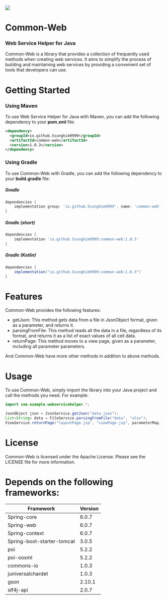 <img src="https://capsule-render.vercel.app/api?type=slice&color=auto&height=150&section=header&text=Common-Web&fontSize=70" />

# Common-Web
### Web Service Helper for Java
Common-Web is a library that provides a collection of frequently used methods when creating web services. It aims to simplify the process of building and maintaining web services by providing a convenient set of tools that developers can use.

# Getting Started
### Using Maven
To use Web Service Helper for Java with Maven, you can add the following dependency to your **pom.xml** file:
```xml
<dependency>
  <groupId>io.github.Ssungkim9999</groupId>
  <artifactId>common-web</artifactId>
  <version>1.0.3</version>
</dependency>
```
### Using Gradle
To use Common-Web with Gradle, you can add the following dependency to your **build.gradle** file:
##### Gradle
```groovy
dependencies {
    implementation group: 'io.github.Ssungkim9999', name: 'common-web', version: '1.0.3'
}
```
##### Gradle (short)
```groovy
dependencies {
    implementation 'io.github.Ssungkim9999:common-web:1.0.3'
}
```
##### Gradle (Kotlin)
```groovy
dependencies {
    implementation("io.github.Ssungkim9999:common-web:1.0.3")
}
```

# Features
Common-Web provides the following features:

* getJson: This method gets data from a file in JsonObject format, given as a parameter, and returns it.
* parsingFromFile: This method reads all the data in a file, regardless of its format, and returns it as a list of exact values of all cell data.
* returnPage: This method moves to a view page, given as a parameter, including all parameter parameters.

And Common-Web have more other methods in addition to above methods.

# Usage
To use Common-Web, simply import the library into your Java project and call the methods you need. For example:
```java
import com.example.webservicehelper.*;

JsonObject json = JsonService.getJson("data.json");
List<String> data = FileService.parsingFromFile("data", "xlsx");
ViewService.returnPage("layoutPage.jsp", "viewPage.jsp", parameterMap, caller.class);
```

# License
Common-Web is licensed under the Apache License. Please see the LICENSE file for more information.


# Depends on the following frameworks:
|Framework|Version|
|---|---|
|Spring-core|6.0.7|
|Spring-web|6.0.7|
|Spring-context|6.0.7|
|Spring-boot-starter-tomcat|3.0.5|
|poi|5.2.2|
|poi-ooxml|5.2.2|
|commons-io|1.0.3|
|juniversalchardet|1.0.3|
|gson|2.10.1|
|slf4j-api|2.0.7|

